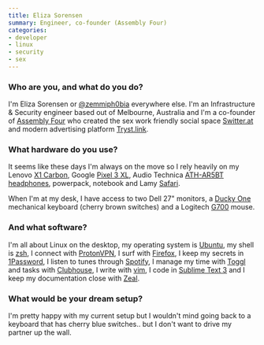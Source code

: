 ```yaml
---
title: Eliza Sorensen
summary: Engineer, co-founder (Assembly Four) 
categories:
- developer 
- linux
- security
- sex
---
```


### Who are you, and what do you do?

I'm Eliza Sorensen or [@zemmiph0bia](https://twitter.com/zemmiph0bia "Eliza's Twitter account.") everywhere else. I'm an Infrastructure & Security engineer based out of Melbourne, Australia and I'm a co-founder of [Assembly Four](https://assemblyfour.com/ "A sex worker and technologist collective.") who created the sex work friendly social space [Switter.at](https://switter.at/ "A sex worker-friendly Mastodon service (possibly NSFW).") and modern advertising platform [Tryst.link](https://tryst.link/ "An escorts advertising platform (possibly NSFW).").

### What hardware do you use?

It seems like these days I'm always on the move so I rely heavily on my Lenovo [X1 Carbon][thinkpad-x1-carbon], Google [Pixel 3 XL][pixel-3-xl], Audio Technica [ATH-AR5BT headphones][ath-ar5bt], powerpack, notebook and Lamy [Safari][safari-rollerball].

When I'm at my desk, I have access to two Dell 27" monitors, a [Ducky One][ducky-one] mechanical keyboard (cherry brown switches) and a Logitech [G700][wireless-gaming-mouse-g700] mouse.

### And what software?

I'm all about Linux on the desktop, my operating system is [Ubuntu][], my shell is [zsh][], I connect with [ProtonVPN][], I surf with [Firefox][], I keep my secrets in [1Password][], I listen to tunes through [Spotify][], I manage my time with [Toggl][] and tasks with [Clubhouse][], I write with [vim][], I code in [Sublime Text 3][sublime-text] and I keep my documentation close with [Zeal][]. 

### What would be your dream setup?

I'm pretty happy with my current setup but I wouldn't mind going back to a keyboard that has cherry blue switches.. but I don't want to drive my partner up the wall.

[1password]: https://1password.com "Password management software for Mac OS X."
[ath-ar5bt]: http://sea.audio-technica.com/products/headphones/lifestyle/all-earphones/ath-ar5bt "On-ear wireless headphones."
[clubhouse]: https://clubhouse.io/ "A project managment software service."
[ducky-one]: https://www.duckychannel.com.tw/page-en/ducky-one/ "A mechanical keyboard."
[firefox]: https://www.mozilla.org/en-US/firefox/new/ "A cross-platform open-source web browser."
[pixel-3-xl]: https://en.wikipedia.org/wiki/Pixel_3 "A 6.3 inch Android smartphone."
[protonvpn]: https://en.wikipedia.org/wiki/ProtonVPN "A VPN provider."
[safari-rollerball]: https://www.lamy.com/eng/b2c/safari "A pen."
[spotify]: https://www.spotify.com/us/ "A music streaming service."
[sublime-text]: http://www.sublimetext.com/ "A coder's text editor."
[thinkpad-x1-carbon]: http://shop.lenovo.com/us/en/laptops/thinkpad/x-series/x1-carbon/ "A lightweight PC laptop with a 14 inch screen."
[toggl]: https://toggl.com/ "A time tracking service."
[ubuntu]: https://www.ubuntu.com/ "A Unix distribution."
[vim]: https://www.vim.org/ "A command-line text editor."
[wireless-gaming-mouse-g700]: https://support.logitech.com/en_us/product/wireless-gaming-mouse-g700 "A wireless gaming mouse."
[zeal]: https://zealdocs.org/ "An offline developer documentation viewer."
[zsh]: http://www.zsh.org/ "An interactive shell and scripting language."
